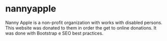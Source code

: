 # nannyapple
Nanny Apple is a non-profit organization with works with disabled persons. 
This website was donated to them in order the get to online donations. 
It was done with Bootstrap e SEO best practices.
